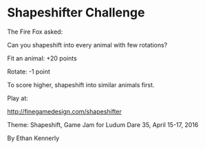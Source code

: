 Shapeshifter Challenge
======================

The Fire Fox asked:

Can you shapeshift into every animal with few rotations?

Fit an animal:
+20 points

Rotate:
-1 point

To score higher, shapeshift into similar animals first.

Play at:

http://finegamedesign.com/shapeshifter

Theme: Shapeshift, Game Jam for Ludum Dare 35, April 15-17, 2016

By Ethan Kennerly
